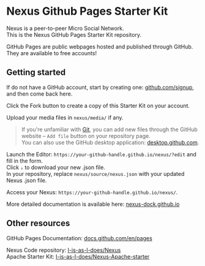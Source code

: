 # Nexus Github Pages Starter Kit

Nexus is a peer-to-peer Micro Social Network.  
This is the Nexus GitHub Pages Starter Kit repository. 

GitHub Pages are public webpages hosted and published through GitHub.  
They are available to free accounts!  

## Getting started

If do not have a GitHub account, start by creating one: [github.com/signup](https://github.com/signup), and then come back here.

Click the Fork button to create a copy of this Starter Kit on your account.

Upload your media files in `nexus/media/` if any.  

> If you're unfamiliar with [Git](https://en.wikipedia.org/wiki/Git), you can add new files through the GitHub website – `Add file` button on your repository page.  
You can also use the GitHub desktop application: [desktop.github.com](https://desktop.github.com/).

Launch the Editor: `https://your-github-handle.github.io/nexus/?edit` and fill in the form.  
Click `⇣` to download your new .json file.  
In your repository, replace `nexus/source/nexus.json` with your updated Nexus .json file.  

Access your Nexus: `https://your-github-handle.github.io/nexus/`.  
 
More detailed documentation is available here: [nexus-dock.github.io](https://nexus-dock.github.io/)   

## Other resources

GitHub Pages Documentation: [docs.github.com/en/pages](https://docs.github.com/en/pages)
  
Nexus Code repository: [I-is-as-I-does/Nexus](https://github.com/I-is-as-I-does/Nexus)  
Apache Starter Kit: [I-is-as-I-does/Nexus-Apache-starter](https://github.com/I-is-as-I-does/Nexus-Apache-starter) 
